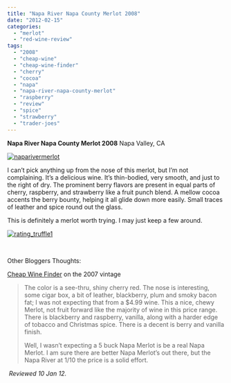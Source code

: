 ```yaml
---
title: "Napa River Napa County Merlot 2008"
date: "2012-02-15"
categories: 
  - "merlot"
  - "red-wine-review"
tags: 
  - "2008"
  - "cheap-wine"
  - "cheap-wine-finder"
  - "cherry"
  - "cocoa"
  - "napa"
  - "napa-river-napa-county-merlot"
  - "raspberry"
  - "review"
  - "spice"
  - "strawberry"
  - "trader-joes"
---
```


**Napa River Napa County Merlot 2008** Napa Valley, CA

[![](http://s3.amazonaws.com/thegourmez-wpmedia/2012/02/naparivermerlot.jpg "naparivermerlot")](http://s3.amazonaws.com/thegourmez-wpmedia/2012/02/naparivermerlot.jpg)

I can’t pick anything up from the nose of this merlot, but I’m not complaining. It’s a delicious wine. It’s thin-bodied, very smooth, and just to the right of dry. The prominent berry flavors are present in equal parts of cherry, raspberry, and strawberry like a fruit punch blend. A mellow cocoa accents the berry bounty, helping it all glide down more easily. Small traces of leather and spice round out the glass.

This is definitely a merlot worth trying. I may just keep a few around.

[![](http://s3.amazonaws.com/thegourmez-wpmedia/2009/02/rating_truffle1.gif "rating_truffle1")](http://s3.amazonaws.com/thegourmez-wpmedia/2009/02/rating_truffle1.gif)

 

Other Bloggers Thoughts:

[Cheap Wine Finder](http://www.cheapwinefinder.com/2011/02/2007-napa-river-napa-county-merlot/) on the 2007 vintage

> The color is a see-thru, shiny cherry red. The nose is interesting, some cigar box, a bit of leather, blackberry, plum and smoky bacon fat; I was not expecting that from a $4.99 wine. This a nice, chewy Merlot, not fruit forward like the majority of wine in this price range. There is blackberry and raspberry, vanilla, along with a harder edge of tobacco and Christmas spice. There is a decent is berry and vanilla finish.
> 
> Well, I wasn’t expecting a 5 buck Napa Merlot is be a real Napa Merlot. I am sure there are better Napa Merlot’s out there, but the Napa River at 1/10 the price is a solid effort.

 _Reviewed 10 Jan 12._
